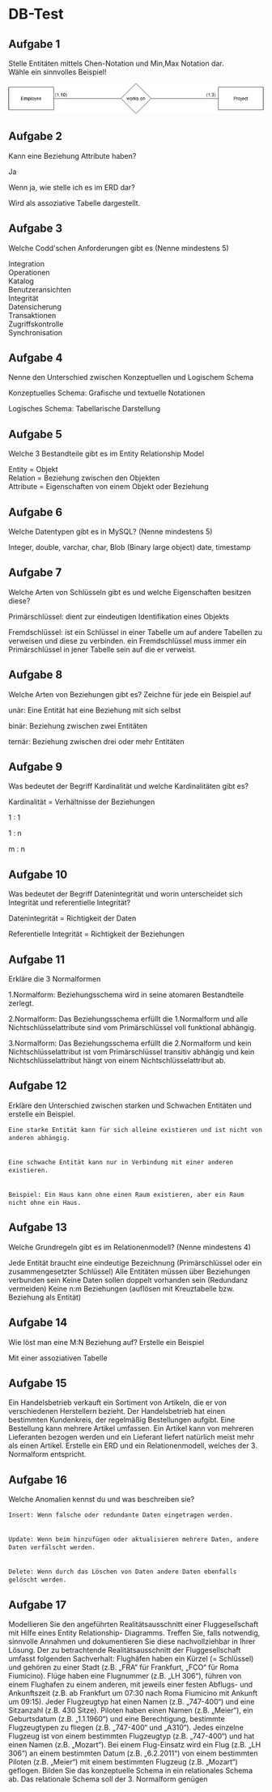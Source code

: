 # DB-Test
## Aufgabe 1
Stelle Entitäten mittels Chen-Notation und Min,Max Notation dar.<br>
Wähle ein sinnvolles Beispiel!

![](Aufgabe1.png)

## Aufgabe 2
Kann eine Beziehung Attribute haben?

Ja

Wenn ja, wie stelle ich es im ERD dar?

Wird als assoziative Tabelle dargestellt.
## Aufgabe 3
Welche Codd'schen Anforderungen gibt es (Nenne mindestens 5)

Integration<br>
Operationen<br>
Katalog <br>
Benutzeransichten<br>
Integrität<br>
Datensicherung<br>
Transaktionen<br>
Zugriffskontrolle<br>
Synchronisation

  
## Aufgabe 4
Nenne den Unterschied zwischen Konzeptuellen und Logischem Schema

Konzeptuelles Schema: Grafische und textuelle Notationen

Logisches Schema: Tabellarische Darstellung

## Aufgabe 5
Welche 3 Bestandteile gibt es im Entity Relationship Model

Entity = Objekt <br>
Relation = Beziehung zwischen den Objekten<br>
Attribute = Eigenschaften von einem Objekt oder Beziehung<br>
## Aufgabe 6
Welche Datentypen gibt es in MySQL? (Nenne mindestens 5)

Integer, double, varchar, char, Blob (Binary large object) date, timestamp
## Aufgabe 7
Welche Arten von Schlüsseln gibt es und welche Eigenschaften besitzen diese?

Primärschlüssel: dient zur eindeutigen Identifikation eines Objekts

Fremdschlüssel: ist ein Schlüssel in einer Tabelle um auf andere Tabellen zu verweisen und diese zu verbinden. ein Fremdschlüssel muss immer ein Primärschlüssel in jener Tabelle sein auf die er verweist.
## Aufgabe 8
Welche Arten von Beziehungen gibt es? Zeichne für jede ein Beispiel auf


unär: Eine Entität hat eine Beziehung mit sich selbst


binär: Beziehung zwischen zwei Entitäten


ternär: Beziehung zwischen drei oder mehr Entitäten


## Aufgabe 9
Was bedeutet der Begriff Kardinalität und welche Kardinalitäten gibt es?

Kardinalität = Verhältnisse der Beziehungen

1 : 1

1 : n

m : n

## Aufgabe 10
Was bedeutet der Begriff Datenintegrität und worin unterscheidet sich Integrität und referentielle Integrität?

Datenintegrität = Richtigkeit der Daten

Referentielle Integrität =  Richtigkeit der Beziehungen

## Aufgabe 11
Erkläre die 3 Normalformen

1.Normalform:
Beziehungsschema wird in seine atomaren Bestandteile zerlegt.

2.Normalform:
Das Beziehungsschema erfüllt die 1.Normalform und alle Nichtschlüsselattribute sind vom Primärschlüssel
voll funktional abhängig.

3.Normalform:
Das Beziehungsschema erfüllt die 2.Normalform und kein Nichtschlüsselattribut ist vom Primärschlüssel
transitiv abhängig und kein Nichtschlüsselattribut hängt von einem Nichtschlüsselattribut ab. 

## Aufgabe 12
Erkläre den Unterschied zwischen starken und Schwachen Entitäten und erstelle ein Beispiel.

    Eine starke Entität kann für sich alleine existieren und ist nicht von anderen abhängig.
    
    
    Eine schwache Entität kann nur in Verbindung mit einer anderen existieren.
    
    
    Beispiel: Ein Haus kann ohne einen Raum existieren, aber ein Raum nicht ohne ein Haus.

## Aufgabe 13
Welche Grundregeln gibt es im Relationenmodell? (Nenne mindestens 4)

Jede Entität braucht eine eindeutige Bezeichnung (Primärschlüssel oder ein zusammengesetzter Schlüssel)
Alle Entitäten müssen über Beziehungen verbunden sein
Keine Daten sollen doppelt vorhanden sein (Redundanz vermeiden)
Keine n:m Beziehungen (auflösen mit Kreuztabelle bzw. Beziehung als Entität) 
## Aufgabe 14
Wie löst man eine M:N Beziehung auf? Erstelle ein Beispiel

Mit einer assoziativen Tabelle
## Aufgabe 15
Ein Handelsbetrieb verkauft ein Sortiment von Artikeln, die er von verschiedenen Herstellern bezieht. Der Handelsbetrieb hat einen bestimmten Kundenkreis, der regelmäßig Bestellungen aufgibt. Eine Bestellung kann mehrere Artikel umfassen. Ein Artikel kann von mehreren Lieferanten bezogen werden und ein Lieferant liefert natürlich meist mehr als einen Artikel. Erstelle ein ERD und ein Relationenmodell, welches der 3. Normalform entspricht.
## Aufgabe 16
Welche Anomalien kennst du und was beschreiben sie?

    Insert: Wenn falsche oder redundante Daten eingetragen werden.
    
    
    Update: Wenn beim hinzufügen oder aktualisieren mehrere Daten, andere Daten verfälscht werden.
    
    
    Delete: Wenn durch das Löschen von Daten andere Daten ebenfalls gelöscht werden.

## Aufgabe 17
Modellieren Sie den angeführten Realitätsausschnitt einer Fluggesellschaft mit Hilfe eines Entity Relationship- Diagramms. Treffen Sie, falls notwendig, sinnvolle Annahmen und dokumentieren Sie diese nachvollziehbar in Ihrer Lösung. Der zu betrachtende Realitätsausschnitt der Fluggesellschaft umfasst folgenden
Sachverhalt:
Flughäfen haben ein Kürzel (= Schlüssel) und gehören zu einer Stadt (z.B. „FRA“ für Frankfurt, „FCO“ für Roma Fiumicino).
Flüge haben eine Flugnummer (z.B. „LH 306“), führen von einem Flughafen zu einem anderen, mit jeweils einer festen Abflugs- und Ankunftszeit (z.B. ab Frankfurt um 07:30 nach Roma Fiumicino mit Ankunft um 09:15).
Jeder Flugzeugtyp hat einen Namen (z.B. „747-400“) und eine Sitzanzahl (z.B. 430 Sitze).
Piloten haben einen Namen (z.B. „Meier“), ein Geburtsdatum (z.B. „1.1.1960“) und eine Berechtigung, bestimmte Flugzeugtypen zu fliegen (z.B. „747-400“ und „A310“).
Jedes einzelne Flugzeug ist von einem bestimmten Flugzeugtyp (z.B. „747-400“) und hat einen Namen (z.B. „Mozart“).
Bei einem Flug-Einsatz wird ein Flug (z.B. „LH 306“) an einem bestimmten Datum (z.B. „6.2.2011“) von einem bestimmten Piloten (z.B. „Meier“) mit einem bestimmten Flugzeug (z.B. „Mozart“) geflogen.
Bilden Sie das konzeptuelle Schema in ein relationales Schema ab. Das relationale Schema soll der 3. Normalform genügen
